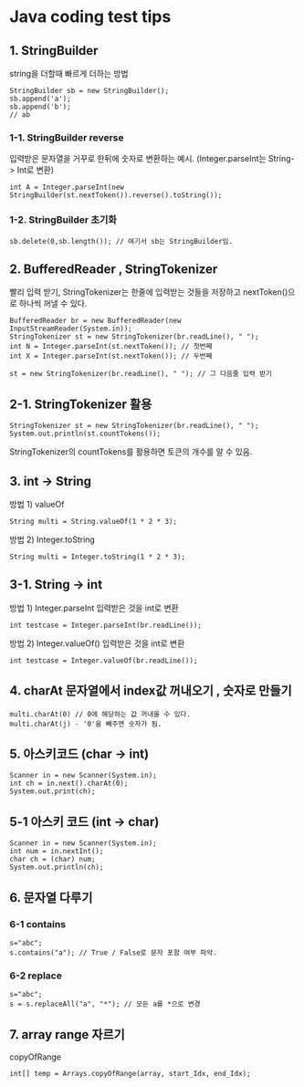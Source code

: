 # Java coding test tips

## 1. StringBuilder
string을 더할때 빠르게 더하는 방법
```
StringBuilder sb = new StringBuilder();
sb.append('a');
sb.append('b');
// ab
```

### 1-1. StringBuilder reverse
입력받은 문자열을 거꾸로 한뒤에 숫자로 변환하는 예시. (Integer.parseInt는 String-> Int로 변환)
```
int A = Integer.parseInt(new StringBuilder(st.nextToken()).reverse().toString());
```

### 1-2. StringBuilder 초기화
```
sb.delete(0,sb.length()); // 여기서 sb는 StringBuilder임.
```


## 2. BufferedReader , StringTokenizer 
빨리 입력 받기, StringTokenizer는 한줄에 입력받는 것들을 저장하고 nextToken()으로 하나씩 꺼낼 수 있다.
```
BufferedReader br = new BufferedReader(new InputStreamReader(System.in));
StringTokenizer st = new StringTokenizer(br.readLine(), " ");
int N = Integer.parseInt(st.nextToken()); // 첫번째 
int X = Integer.parseInt(st.nextToken()); // 두번째

st = new StringTokenizer(br.readLine(), " "); // 그 다음줄 입력 받기
```

## 2-1. StringTokenizer 활용
```
StringTokenizer st = new StringTokenizer(br.readLine(), " ");
System.out.println(st.countTokens());
```
StringTokenizer의 countTokens를 활용하면 토큰의 개수를 알 수 있음.


## 3. int -> String
방법 1) valueOf
```
String multi = String.valueOf(1 * 2 * 3);
```
방법 2) Integer.toString
```
String multi = Integer.toString(1 * 2 * 3);
```

## 3-1. String -> int
방법 1) Integer.parseInt
입력받은 것을 int로 변환
```
int testcase = Integer.parseInt(br.readLine());
```
방법 2) Integer.valueOf()
입력받은 것을 int로 변환
```
int testcase = Integer.valueOf(br.readLine());
```

## 4. charAt 문자열에서 index값 꺼내오기 , 숫자로 만들기
```
multi.charAt(0) // 0에 해당하는 값 꺼내올 수 있다.
multi.charAt(j) - '0'을 빼주면 숫자가 됨.
```

## 5. 아스키코드 (char -> int)
```
Scanner in = new Scanner(System.in);
int ch = in.next().charAt(0);
System.out.print(ch);
```

## 5-1 아스키 코드 (int -> char)
```
Scanner in = new Scanner(System.in);
int num = in.nextInt();
char ch = (char) num;
System.out.println(ch);
```


## 6. 문자열 다루기
### 6-1 contains
```
s="abc";
s.contains("a"); // True / False로 문자 포함 여부 파악.
```
### 6-2 replace
```
s="abc";
s = s.replaceAll("a", "*"); // 모든 a를 *으로 변경
```


## 7. array range 자르기
copyOfRange
```
int[] temp = Arrays.copyOfRange(array, start_Idx, end_Idx);
```
